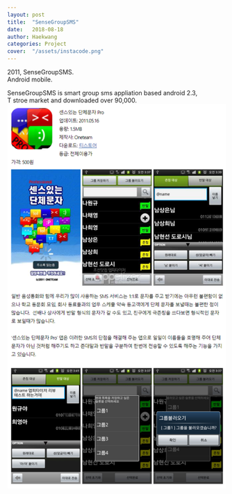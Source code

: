 ```yaml
---
layout: post
title:  "SenseGroupSMS"
date:   2018-08-18
author: Haekwang
categories: Project
cover:  "/assets/instacode.png"
---
```

  
2011, SenseGroupSMS.    
Android mobile.  
     
SenseGroupSMS is smart group sms appliation based android 2.3,      
T stroe market and downloaded over 90,000.    
<img src="/assets/res/20180818/20180818_2_1.png" alt="image1" width="600px"/>  
    
